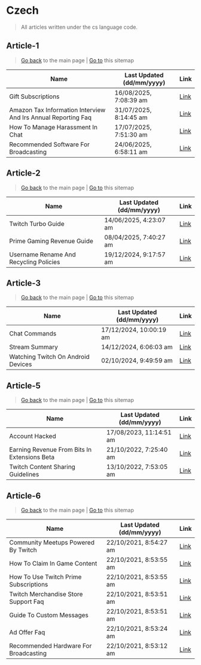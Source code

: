 # Czech
> All articles written under the cs language code. 

## Article-1
> [Go back](../README.md) to the main page | [Go to](https://help.twitch.tv/s/sitemap-topicarticle-1.xml) this sitemap

| Name                                                          | Last Updated (dd/mm/yyyy) | Link                                                                                                                |
|---------------------------------------------------------------|---------------------------|---------------------------------------------------------------------------------------------------------------------|
| Gift Subscriptions                                            | 16/08/2025, 7:08:39 am    | [Link](https://help.twitch.tv/s/article/gift-subscriptions?language=cs)                                             |
| Amazon Tax Information Interview And Irs Annual Reporting Faq | 31/07/2025, 8:14:45 am    | [Link](https://help.twitch.tv/s/article/amazon-tax-information-interview-and-irs-annual-reporting-faq?language=cs)  |
| How To Manage Harassment In Chat                              | 17/07/2025, 7:51:30 am    | [Link](https://help.twitch.tv/s/article/how-to-manage-harassment-in-chat?language=cs)                               |
| Recommended Software For Broadcasting                         | 24/06/2025, 6:58:11 am    | [Link](https://help.twitch.tv/s/article/recommended-software-for-broadcasting?language=cs)                          |



## Article-2
> [Go back](../README.md) to the main page | [Go to](https://help.twitch.tv/s/sitemap-topicarticle-2.xml) this sitemap

| Name                                   | Last Updated (dd/mm/yyyy) | Link                                                                                         |
|----------------------------------------|---------------------------|----------------------------------------------------------------------------------------------|
| Twitch Turbo Guide                     | 14/06/2025, 4:23:07 am    | [Link](https://help.twitch.tv/s/article/twitch-turbo-guide?language=cs)                      |
| Prime Gaming Revenue Guide             | 08/04/2025, 7:40:27 am    | [Link](https://help.twitch.tv/s/article/prime-gaming-revenue-guide?language=cs)              |
| Username Rename And Recycling Policies | 19/12/2024, 9:17:57 am    | [Link](https://help.twitch.tv/s/article/username-rename-and-recycling-policies?language=cs)  |



## Article-3
> [Go back](../README.md) to the main page | [Go to](https://help.twitch.tv/s/sitemap-topicarticle-3.xml) this sitemap

| Name                               | Last Updated (dd/mm/yyyy) | Link                                                                                     |
|------------------------------------|---------------------------|------------------------------------------------------------------------------------------|
| Chat Commands                      | 17/12/2024, 10:00:19 am   | [Link](https://help.twitch.tv/s/article/chat-commands?language=cs)                       |
| Stream Summary                     | 14/12/2024, 6:06:03 am    | [Link](https://help.twitch.tv/s/article/stream-summary?language=cs)                      |
| Watching Twitch On Android Devices | 02/10/2024, 9:49:59 am    | [Link](https://help.twitch.tv/s/article/watching-twitch-on-android-devices?language=cs)  |



## Article-5
> [Go back](../README.md) to the main page | [Go to](https://help.twitch.tv/s/sitemap-topicarticle-5.xml) this sitemap

| Name                                         | Last Updated (dd/mm/yyyy) | Link                                                                                               |
|----------------------------------------------|---------------------------|----------------------------------------------------------------------------------------------------|
| Account Hacked                               | 17/08/2023, 11:14:51 am   | [Link](https://help.twitch.tv/s/article/account-hacked?language=cs)                                |
| Earning Revenue From Bits In Extensions Beta | 21/10/2022, 7:25:40 am    | [Link](https://help.twitch.tv/s/article/earning-revenue-from-bits-in-extensions-beta?language=cs)  |
| Twitch Content Sharing Guidelines            | 13/10/2022, 7:53:05 am    | [Link](https://help.twitch.tv/s/article/twitch-content-sharing-guidelines?language=cs)             |



## Article-6
> [Go back](../README.md) to the main page | [Go to](https://help.twitch.tv/s/sitemap-topicarticle-6.xml) this sitemap

| Name                                  | Last Updated (dd/mm/yyyy) | Link                                                                                        |
|---------------------------------------|---------------------------|---------------------------------------------------------------------------------------------|
| Community Meetups Powered By Twitch   | 22/10/2021, 8:54:27 am    | [Link](https://help.twitch.tv/s/article/community-meetups-powered-by-twitch?language=cs)    |
| How To Claim In Game Content          | 22/10/2021, 8:53:55 am    | [Link](https://help.twitch.tv/s/article/how-to-claim-in-game-content?language=cs)           |
| How To Use Twitch Prime Subscriptions | 22/10/2021, 8:53:55 am    | [Link](https://help.twitch.tv/s/article/how-to-use-twitch-prime-subscriptions?language=cs)  |
| Twitch Merchandise Store Support Faq  | 22/10/2021, 8:53:51 am    | [Link](https://help.twitch.tv/s/article/twitch-merchandise-store-support-faq?language=cs)   |
| Guide To Custom Messages              | 22/10/2021, 8:53:51 am    | [Link](https://help.twitch.tv/s/article/guide-to-custom-messages?language=cs)               |
| Ad Offer Faq                          | 22/10/2021, 8:53:24 am    | [Link](https://help.twitch.tv/s/article/ad-offer-faq?language=cs)                           |
| Recommended Hardware For Broadcasting | 22/10/2021, 8:53:12 am    | [Link](https://help.twitch.tv/s/article/recommended-hardware-for-broadcasting?language=cs)  |



